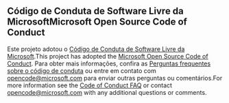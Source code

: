 ## <a name="microsoft-open-source-code-of-conduct"></a><span data-ttu-id="fc5dc-101">Código de Conduta de Software Livre da Microsoft</span><span class="sxs-lookup"><span data-stu-id="fc5dc-101">Microsoft Open Source Code of Conduct</span></span>
<span data-ttu-id="fc5dc-102">Este projeto adotou o [Código de Conduta de Software Livre da Microsoft](https://opensource.microsoft.com/codeofconduct/).</span><span class="sxs-lookup"><span data-stu-id="fc5dc-102">This project has adopted the [Microsoft Open Source Code of Conduct](https://opensource.microsoft.com/codeofconduct/).</span></span>
<span data-ttu-id="fc5dc-103">Para obter mais informações, confira as [Perguntas frequentes sobre o código de conduta](https://opensource.microsoft.com/codeofconduct/faq/) ou entre em contato com [opencode@microsoft.com](mailto:opencode@microsoft.com) para enviar outras perguntas ou comentários.</span><span class="sxs-lookup"><span data-stu-id="fc5dc-103">For more information see the [Code of Conduct FAQ](https://opensource.microsoft.com/codeofconduct/faq/) or contact [opencode@microsoft.com](mailto:opencode@microsoft.com) with any additional questions or comments.</span></span>